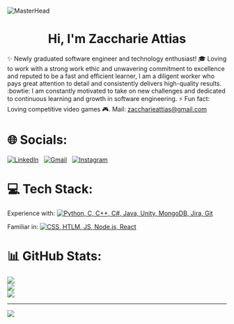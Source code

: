 ![MasterHead](https://user-images.githubusercontent.com/80007339/164998624-488b6e8d-b4c8-4d32-952e-e73834e0623f.gif)
<h1 align="center">Hi, I'm Zaccharie Attias</h1>

✨ Newly graduated software engineer and technology enthusiast!
🎓 Loving to work with a strong work ethic and unwavering commitment to excellence and reputed to be a fast and efficient learner, I am a diligent worker who pays great attention to detail and consistently delivers high-quality results.
:bowtie: I am constantly motivated to take on new challenges and dedicated to continuous learning and growth in software engineering.
⚡ Fun fact: Loving competitive video games 🎮.
Mail: zaccharieattias@gmail.com


# 🌐 Socials:
</div>

[![LinkedIn](https://skillicons.dev/icons?i=linkedin)](https://www.linkedin.com/in/zaccharieattias) &nbsp;
[![Gmail](https://skillicons.dev/icons?i=gmail)](mailto:zaccharieattias@gmail.com?subject=Hello%20Zaccharie,%20From%20Github) &nbsp;
[![Instagram](https://skillicons.dev/icons?i=instagram)](https://www.instagram.com/zaccharie_attias)

# 💻 Tech Stack:
</div>

Experience with:
[![Python, C, C++, C#, Java, Unity, MongoDB, Jira, Git](https://skillicons.dev/icons?i=py,c,cpp,cs,java,unity,mongo,git)](https://skillicons.dev)

Familiar in:
[![CSS, HTLM, JS, Node.js, React](https://skillicons.dev/icons?i=css,html,js,nodejs,react)](https://skillicons.dev)

# 📊 GitHub Stats:
![](https://github-readme-stats.vercel.app/api?username=ZaccharieAttias&theme=bear&hide_border=true&include_all_commits=false&count_private=false)<br/>
![](https://github-readme-streak-stats.herokuapp.com/?user=ZaccharieAttias&theme=bear&hide_border=true)<br/>
![](https://github-readme-stats.vercel.app/api/top-langs/?username=ZaccharieAttias&theme=bear&hide_border=true&include_all_commits=false&count_private=false&layout=compact)

---
[![](https://visitcount.itsvg.in/api?id=ZaccharieAttias&icon=2&color=0)](https://visitcount.itsvg.in)
